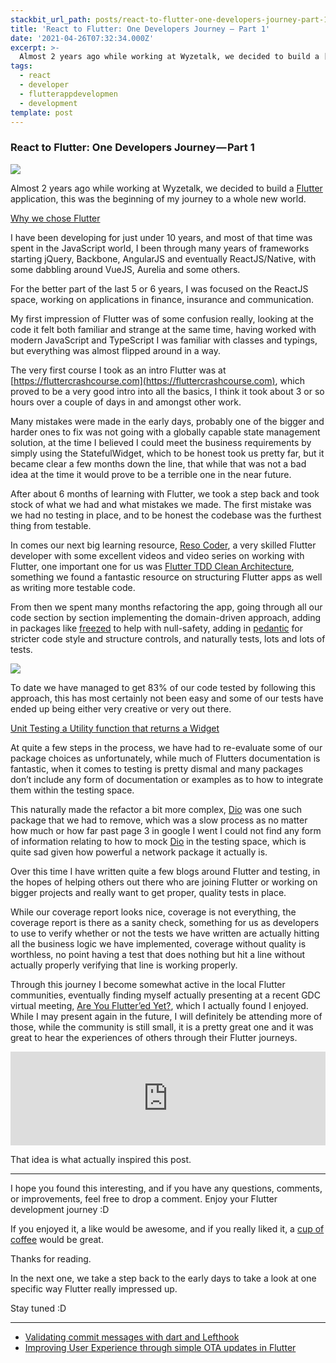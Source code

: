 ```yaml
---
stackbit_url_path: posts/react-to-flutter-one-developers-journey-part-1
title: 'React to Flutter: One Developers Journey — Part 1'
date: '2021-04-26T07:32:34.000Z'
excerpt: >-
  Almost 2 years ago while working at Wyzetalk, we decided to build a [Flutter](https://flutter.dev) application, this was the beginning of my journey to a whole new world.
tags:
  - react
  - developer
  - flutterappdevelopmen
  - development
template: post
---
```



### React to Flutter: One Developers Journey — Part 1

![](https://cdn.jsdelivr.net/gh/RemeJuan/remelehane@master/uPic/1*zYJA3LEI08WOn6E8aJ44uw.jpeg)

Almost 2 years ago while working at Wyzetalk, we decided to build a [Flutter](https://flutter.dev) application, this was the beginning of my journey to a whole new world.

[Why we chose Flutter](https://remelehane.dev/posts/why-we-chose-flutter/)

I have been developing for just under 10 years, and most of that time was spent in the JavaScript world, I been through many years of frameworks starting jQuery, Backbone, AngularJS and eventually ReactJS/Native, with some dabbling around VueJS, Aurelia and some others.

For the better part of the last 5 or 6 years, I was focused on the ReactJS space, working on applications in finance, insurance and communication.

My first impression of Flutter was of some confusion really, looking at the code it felt both familiar and strange at the same time, having worked with modern JavaScript and TypeScript I was familiar with classes and typings, but everything was almost flipped around in a way.

The very first course I took as an intro Flutter was at [https://fluttercrashcourse.com](https://fluttercrashcourse.com), which proved to be a very good intro into all the basics, I think it took about 3 or so hours over a couple of days in and amongst other work.

Many mistakes were made in the early days, probably one of the bigger and harder ones to fix was not going with a globally capable state management solution, at the time I believed I could meet the business requirements by simply using the StatefulWidget, which to be honest took us pretty far, but it became clear a few months down the line, that while that was not a bad idea at the time it would prove to be a terrible one in the near future.

After about 6 months of learning with Flutter, we took a step back and took stock of what we had and what mistakes we made. The first mistake was we had no testing in place, and to be honest the codebase was the furthest thing from testable.

In comes our next big learning resource, [Reso Coder](https://www.youtube.com/channel/UCSIvrn68cUk8CS8MbtBmBkA), a very skilled Flutter developer with some excellent videos and video series on working with Flutter, one important one for us was [Flutter TDD Clean Architecture](https://www.youtube.com/playlist?list=PLB6lc7nQ1n4iYGE_khpXRdJkJEp9WOech), something we found a fantastic resource on structuring Flutter apps as well as writing more testable code.

From then we spent many months refactoring the app, going through all our code section by section implementing the domain-driven approach, adding in packages like [freezed](https://pub.dev/packages/freezed) to help with null-safety, adding in [pedantic](https://pub.dev/packages/pedantic) for stricter code style and structure controls, and naturally tests, lots and lots of tests.

![](https://cdn.jsdelivr.net/gh/RemeJuan/remelehane@master/uPic/1*DmIfnWoj4hgTTgH_Uo8u6w.png)

To date we have managed to get 83% of our code tested by following this approach, this has most certainly not been easy and some of our tests have ended up being either very creative or very out there.

[Unit Testing a Utility function that returns a Widget](https://remelehane.dev/posts/unit-testing-a-utility-function-that-returns-a-widget/)

At quite a few steps in the process, we have had to re-evaluate some of our package choices as unfortunately, while much of Flutters documentation is fantastic, when it comes to testing is pretty dismal and many packages don’t include any form of documentation or examples as to how to integrate them within the testing space.

This naturally made the refactor a bit more complex, [Dio](https://pub.dev/packages/dio) was one such package that we had to remove, which was a slow process as no matter how much or how far past page 3 in google I went I could not find any form of information relating to how to mock [Dio](https://pub.dev/packages/dio) in the testing space, which is quite sad given how powerful a network package it actually is.

Over this time I have written quite a few blogs around Flutter and testing, in the hopes of helping others out there who are joining Flutter or working on bigger projects and really want to get proper, quality tests in place.

While our coverage report looks nice, coverage is not everything, the coverage report is there as a sanity check, something for us as developers to use to verify whether or not the tests we have written are actually hitting all the business logic we have implemented, coverage without quality is worthless, no point having a test that does nothing but hit a line without actually properly verifying that line is working properly.

Through this journey I become somewhat active in the local Flutter communities, eventually finding myself actually presenting at a recent GDC virtual meeting, [Are You Flutter’ed Yet?](https://gdg.community.dev/events/details/google-gdg-cape-town-presents-are-you-fluttered-yet/%5C), which I actually found I enjoyed. While I may present again in the future, I will definitely be attending more of those, while the community is still small, it is a pretty great one and it was great to hear the experiences of others through their Flutter journeys.


<iframe class="liquidTag" src="https://dev.to/embed/youtube?args=oJSMT97rURs" style="border: 0; width: 100%;"></iframe>


That idea is what actually inspired this post.

****

I hope you found this interesting, and if you have any questions, comments, or improvements, feel free to drop a comment. Enjoy your Flutter development journey :D

If you enjoyed it, a like would be awesome, and if you really liked it, a [cup of coffee](https://www.buymeacoffee.com/remelehane) would be great.

Thanks for reading.

In the next one, we take a step back to the early days to take a look at one specific way Flutter really impressed up.

Stay tuned :D

***

- [Validating commit messages with dart and Lefthook](https://remelehane.dev/posts/validating-commit-messages-with-dart-and-lefthook/)
- [Improving User Experience through simple OTA updates in Flutter](https://remelehane.dev/posts/improving-user-experience-through-simple-ota-updates-in-flutter/)
